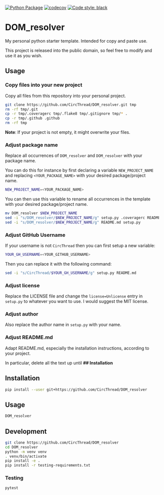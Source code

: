 [![Python Package](https://github.com/CircThread/DOM_resolver/actions/workflows/python-package.yml/badge.svg)](https://github.com/CircThread/DOM_resolver/actions/workflows/python-package.yml)
[![codecov](https://codecov.io/gh/CircThread/DOM_resolver/branch/master/graph/badge.svg)](https://codecov.io/gh/CircThread/DOM_resolver)
[![Code style: black](https://img.shields.io/badge/code%20style-black-000000.svg)](https://github.com/psf/black)

# DOM_resolver

My personal python starter template. Intended for copy and paste use. 

This project is released into the public domain, so feel free to modify and use it as you wish.

## Usage

### Copy files into your new project

Copy all files from this repository into your personal project. 

```bash
git clone https://github.com/CircThread/DOM_resolver.git tmp
rm -rf tmp/.git
cp -r tmp/.coveragerc tmp/.flake8 tmp/.gitignore tmp/* .
cp -r tmp/.github .github
rm -rf tmp
```

**Note**: If your project is not empty, it might overwrite your files.

### Adjust package name

Replace all occurrences of ```DOM_resolver``` and ```DOM_resolver``` with your package name.

You can do this for instance by first declaring a variable ```NEW_PROJECT_NAME``` and replacing ```<YOUR_PACKAGE_NAME>``` with your desired package/project name.

```bash
NEW_PROJECT_NAME=<YOUR_PACKAGE_NAME>
```

You can then use this variable to rename all occurrences in the template with your desired package/project name.

```bash
mv DOM_resolver $NEW_PROJECT_NAME
sed -i "s/DOM_resolver/$NEW_PROJECT_NAME/g" setup.py .coveragerc README.md "${NEW_PROJECT_NAME}/__main__.py" tests/test_core.py
sed -i "s/DOM_resolver/$NEW_PROJECT_NAME/g" README.md setup.py
```

### Adjust GitHub Username

If your username is not ```CircThread``` then you can first setup a new variable:

```bash
YOUR_GH_USERNAME=<YOUR_GITHUB_USERNAME>
```

Then you can replace it with the following command:

```bash
sed -i "s/CircThread/$YOUR_GH_USERNAME/g" setup.py README.md
```

### Adjust license

Replace the LICENSE file and change the ```license=Unlicense``` entry in ```setup.py``` to whatever you want to use. 
I would suggest the MIT license.

### Adjust author 

Also replace the author name in ```setup.py``` with your name.

### Adjust README.md

Adapt README.md, especially the installation instructions, according to your project. 

In particular, delete all the text up until **## Installation**

## Installation

```bash
pip install --user git+https://github.com/CircThread/DOM_resolver
```

## Usage

```bash
DOM_resolver
```

## Development

```bash
git clone https://github.com/CircThread/DOM_resolver
cd DOM_resolver
python -m venv venv
. venv/bin/activate
pip install -e .
pip install -r testing-requirements.txt
```

### Testing

```bash
pytest
```
